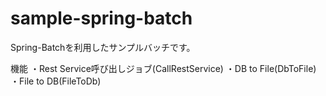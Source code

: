 # sample-spring-batch

Spring-Batchを利用したサンプルバッチです。

機能
・Rest Service呼び出しジョブ(CallRestService)
・DB to File(DbToFile)
・File to DB(FileToDb)
